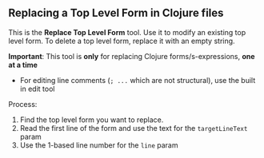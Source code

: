 ## Replacing a Top Level Form in Clojure files

This is the **Replace Top Level Form** tool. Use it to modify an existing top level form. To delete a top level form, replace it with an empty string.

**Important**: This tool is **only** for replacing Clojure forms/s-expressions, **one at a time**
* For editing line comments (`; ...` which are not structural), use the built in edit tool

Process:

1. Find the top level form you want to replace.
2. Read the first line of the form and use the text for the `targetLineText` param
3. Use the 1-based line number for the `line` param